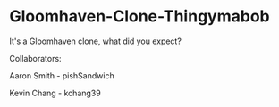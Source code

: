 # Gloomhaven-Clone-Thingymabob
It's a Gloomhaven clone, what did you expect?

Collaborators:

Aaron Smith - pishSandwich

Kevin Chang - kchang39

